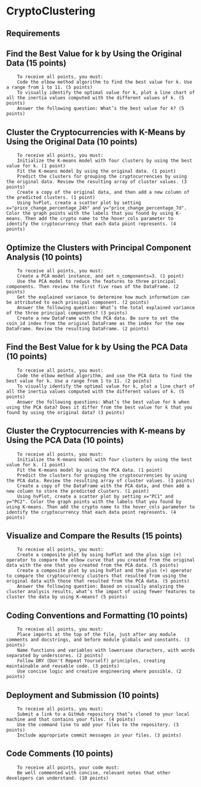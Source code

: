 # CryptoClustering

## Requirements

## Find the Best Value for k by Using the Original Data (15 points)
        To receive all points, you must:
        Code the elbow method algorithm to find the best value for k. Use a range from 1 to 11. (5 points)
        To visually identify the optimal value for k, plot a line chart of all the inertia values computed with the different values of k. (5 points)
        Answer the following question: What’s the best value for k? (5 points)

## Cluster the Cryptocurrencies with K-Means by Using the Original Data (10 points)
        To receive all points, you must:
        Initialize the K-means model with four clusters by using the best value for k. (1 point)
        Fit the K-means model by using the original data. (1 point)
        Predict the clusters for grouping the cryptocurrencies by using the original data. Review the resulting array of cluster values. (3 points)
        Create a copy of the original data, and then add a new column of the predicted clusters. (1 point)
        Using hvPlot, create a scatter plot by setting x="price_change_percentage_24h" and y="price_change_percentage_7d". Color the graph points with the labels that you found by using K-means. Then add the crypto name to the hover_cols parameter to identify the cryptocurrency that each data point represents. (4 points)

## Optimize the Clusters with Principal Component Analysis (10 points)
        To receive all points, you must:
        Create a PCA model instance, and set n_components=3. (1 point)
        Use the PCA model to reduce the features to three principal components. Then review the first five rows of the DataFrame. (2 points)
        Get the explained variance to determine how much information can be attributed to each principal component. (2 points)
        Answer the following question: What’s the total explained variance of the three principal components? (3 points)
        Create a new DataFrame with the PCA data. Be sure to set the coin_id index from the original DataFrame as the index for the new DataFrame. Review the resulting DataFrame. (2 points)

## Find the Best Value for k by Using the PCA Data (10 points)
        To receive all points, you must:
        Code the elbow method algorithm, and use the PCA data to find the best value for k. Use a range from 1 to 11. (2 points)
        To visually identify the optimal value for k, plot a line chart of all the inertia values computed with the different values of k. (5 points)
        Answer the following questions: What’s the best value for k when using the PCA data? Does it differ from the best value for k that you found by using the original data? (3 points)

## Cluster the Cryptocurrencies with K-means by Using the PCA Data (10 points)
        To receive all points, you must:
        Initialize the K-means model with four clusters by using the best value for k. (1 point)
        Fit the K-means model by using the PCA data. (1 point)
        Predict the clusters for grouping the cryptocurrencies by using the PCA data. Review the resulting array of cluster values. (3 points)
        Create a copy of the DataFrame with the PCA data, and then add a new column to store the predicted clusters. (1 point)
        Using hvPlot, create a scatter plot by setting x="PC1" and y="PC2". Color the graph points with the labels that you found by using K-means. Then add the crypto name to the hover_cols parameter to identify the cryptocurrency that each data point represents. (4 points)

## Visualize and Compare the Results (15 points)
        To receive all points, you must:
        Create a composite plot by using hvPlot and the plus sign (+) operator to compare the elbow curve that you created from the original data with the one that you created from the PCA data. (5 points)
        Create a composite plot by using hvPlot and the plus (+) operator to compare the cryptocurrency clusters that resulted from using the original data with those that resulted from the PCA data. (5 points)
        Answer the following question: Based on visually analyzing the cluster analysis results, what’s the impact of using fewer features to cluster the data by using K-means? (5 points)

## Coding Conventions and Formatting (10 points)
        To receive all points, you must:
        Place imports at the top of the file, just after any module comments and docstrings, and before module globals and constants. (3 points)
        Name functions and variables with lowercase characters, with words separated by underscores. (2 points)
        Follow DRY (Don't Repeat Yourself) principles, creating maintainable and reusable code. (3 points)
        Use concise logic and creative engineering where possible. (2 points)

## Deployment and Submission (10 points)
        To receive all points, you must:
        Submit a link to a GitHub repository that’s cloned to your local machine and that contains your files. (4 points)
        Use the command line to add your files to the repository. (3 points)
        Include appropriate commit messages in your files. (3 points)

## Code Comments (10 points)
        To receive all points, your code must:
        Be well commented with concise, relevant notes that other developers can understand. (10 points)